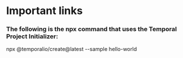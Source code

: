 # Important links


### The following is the npx command that uses the Temporal Project Initializer:


npx @temporalio/create@latest --sample hello-world 
